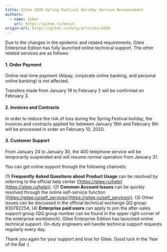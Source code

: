 ```yaml
---
title: Gitee 2020 Spring Festival Holiday Service Announcement
authors:
  - name: Zoker
    url: https://gitee.ru/kesin
origin-url: https://gitee.ru/help/articles/4289
---
```


Due to the changes in the epidemic and related requirements, Gitee Enterprise Edition has fully launched online technical support. The other related services are as follows:

#### 1. Order Payment

Online real-time payment (Alipay, corporate online banking, and personal online banking) is not affected.

Transfers made from January 19 to February 2 will be confirmed on February 3.

#### 2. Invoices and Contracts

In order to reduce the risk of loss during the Spring Festival holiday, the invoices and contracts applied for between January 19th and February 9th will be processed in order on February 10, 2020.

#### 3. Customer Support

From January 24 to January 30, the 400 telephone service will be temporarily suspended and will resume normal operation from January 31.

You can get online support through the following channels:

(1) **Frequently Asked Questions about Product Usage** can be resolved by referring to the official help center ([https://gitee.ru/help](https://gitee.ru/help)).
(2) **Common Account Issues** can be quickly resolved through the online self-service function ([https://gitee.ru/self_services](https://gitee.ru/self_services)).
(3) Other issues can be discussed in the official technical exchange QQ group: 830782254;
(4) **Enterprise paid users** can apply to join the after-sales support group (QQ group number can be found in the upper right corner of the enterprise workbench). Gitee Enterprise Edition has launched online technical support. On-duty engineers will handle technical support requests regularly every day.

Thank you again for your support and love for Gitee. Good luck in the Year of the Rat :)